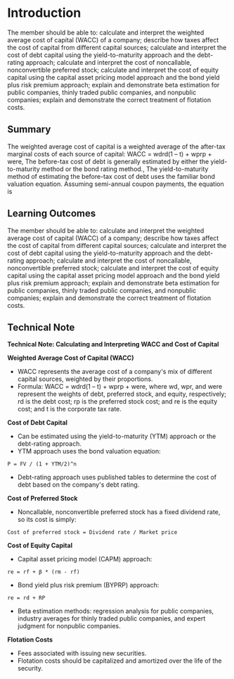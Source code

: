 # Introduction

The member should be able to: calculate and interpret the weighted average cost of capital (WACC) of a company; describe how taxes affect the cost of capital from different capital sources; calculate and interpret the cost of debt capital using the yield-to-maturity approach and the debt-rating approach; calculate and interpret the cost of noncallable, nonconvertible preferred stock; calculate and interpret the cost of equity capital using the capital asset pricing model approach and the bond yield plus risk premium approach; explain and demonstrate beta estimation for public companies, thinly traded public companies, and nonpublic companies; explain and demonstrate the correct treatment of flotation costs.

## Summary

The weighted average cost of capital is a weighted average of the after-tax marginal costs of each source of capital: WACC = wdrd(1 – t) + wprp + were, The before-tax cost of debt is generally estimated by either the yield-to-maturity method or the bond rating method., The yield-to-maturity method of estimating the before-tax cost of debt uses the familiar bond valuation equation. Assuming semi-annual coupon payments, the equation is

## Learning Outcomes

The member should be able to: calculate and interpret the weighted average cost of capital (WACC) of a company; describe how taxes affect the cost of capital from different capital sources; calculate and interpret the cost of debt capital using the yield-to-maturity approach and the debt-rating approach; calculate and interpret the cost of noncallable, nonconvertible preferred stock; calculate and interpret the cost of equity capital using the capital asset pricing model approach and the bond yield plus risk premium approach; explain and demonstrate beta estimation for public companies, thinly traded public companies, and nonpublic companies; explain and demonstrate the correct treatment of flotation costs.

## Technical Note

**Technical Note: Calculating and Interpreting WACC and Cost of Capital**

**Weighted Average Cost of Capital (WACC)**

* WACC represents the average cost of a company's mix of different capital sources, weighted by their proportions.
* Formula: WACC = wdrd(1 – t) + wprp + were, where wd, wpr, and were represent the weights of debt, preferred stock, and equity, respectively; rd is the debt cost; rp is the preferred stock cost; and re is the equity cost; and t is the corporate tax rate.

**Cost of Debt Capital**

* Can be estimated using the yield-to-maturity (YTM) approach or the debt-rating approach.
* YTM approach uses the bond valuation equation:

```
P = FV / (1 + YTM/2)^n
```

* Debt-rating approach uses published tables to determine the cost of debt based on the company's debt rating.

**Cost of Preferred Stock**

* Noncallable, nonconvertible preferred stock has a fixed dividend rate, so its cost is simply:

```
Cost of preferred stock = Dividend rate / Market price
```

**Cost of Equity Capital**

* Capital asset pricing model (CAPM) approach:

```
re = rf + β * (rm - rf)
```

* Bond yield plus risk premium (BYPRP) approach:

```
re = rd + RP
```

* Beta estimation methods: regression analysis for public companies, industry averages for thinly traded public companies, and expert judgment for nonpublic companies.

**Flotation Costs**

* Fees associated with issuing new securities.
* Flotation costs should be capitalized and amortized over the life of the security.